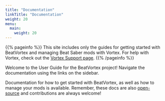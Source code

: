 ```yaml
---
title: "Documentation"
linkTitle: "Documentation"
weight: 20
menu:
  main:
    weight: 20
---
```


{{% pageinfo %}}
This site includes only the guides for getting started with BeatVortex and managing Beat Saber mods with Vortex. For help with Vortex, check out the [Vortex Support page](https://www.nexusmods.com/about/vortex/).
{{% /pageinfo %}}

Welcome to the User Guide for the BeatVortex project! Navigate the documentation using the links on the sidebar.

Documentation for how to get started with BeatVortex, as well as how to manage your mods is available. Remember, these docs are also [open-source](https://github.com/agc93/beatvortex) and contributions are always welcome!
